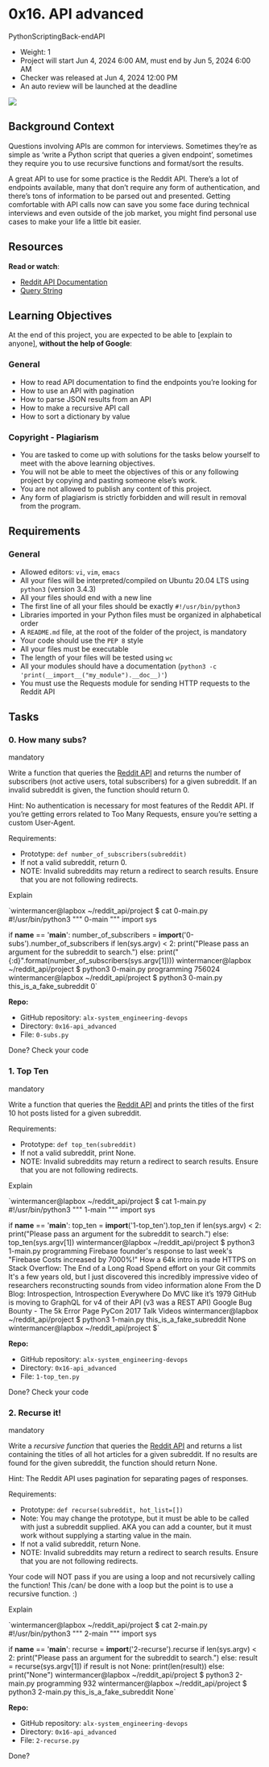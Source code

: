 
# 0x16. API advanced

PythonScriptingBack-endAPI

-   Weight:  1
-   Project will start  Jun 4, 2024 6:00 AM, must end by  Jun 5, 2024 6:00 AM
-   Checker  was  released at  Jun 4, 2024 12:00 PM
-   An auto review will be launched at the deadline

![](https://s3.amazonaws.com/intranet-projects-files/holbertonschool-sysadmin_devops/314/WIxXad8.png)

## Background Context

Questions involving APIs are common for interviews. Sometimes they’re as simple as ‘write a Python script that queries a given endpoint’, sometimes they require you to use recursive functions and format/sort the results.

A great API to use for some practice is the Reddit API. There’s a lot of endpoints available, many that don’t require any form of authentication, and there’s tons of information to be parsed out and presented. Getting comfortable with API calls now can save you some face during technical interviews and even outside of the job market, you might find personal use cases to make your life a little bit easier.

## Resources

**Read or watch**:

-   [Reddit API Documentation]((https://www.reddit.com/dev/api/) "Reddit API Documentation")
-   [Query String]((https://en.wikipedia.org/wiki/Query_string) "Query String")

## Learning Objectives

At the end of this project, you are expected to be able to  [explain to anyone],  **without the help of Google**:

### General

-   How to read API documentation to find the endpoints you’re looking for
-   How to use an API with pagination
-   How to parse JSON results from an API
-   How to make a recursive API call
-   How to sort a dictionary by value

### Copyright - Plagiarism

-   You are tasked to come up with solutions for the tasks below yourself to meet with the above learning objectives.
-   You will not be able to meet the objectives of this or any following project by copying and pasting someone else’s work.
-   You are not allowed to publish any content of this project.
-   Any form of plagiarism is strictly forbidden and will result in removal from the program.

## Requirements

### General

-   Allowed editors:  `vi`,  `vim`,  `emacs`
-   All your files will be interpreted/compiled on Ubuntu 20.04 LTS using  `python3`  (version 3.4.3)
-   All your files should end with a new line
-   The first line of all your files should be exactly  `#!/usr/bin/python3`
-   Libraries imported in your Python files must be organized in alphabetical order
-   A  `README.md`  file, at the root of the folder of the project, is mandatory
-   Your code should use the  `PEP 8`  style
-   All your files must be executable
-   The length of your files will be tested using  `wc`
-   All your modules should have a documentation (`python3 -c 'print(__import__("my_module").__doc__)'`)
-   You must use the Requests module for sending HTTP requests to the Reddit API

## Tasks

### 0. How many subs?

mandatory

Write a function that queries the  [Reddit API]((https://www.reddit.com/dev/api/) "Reddit API")  and returns the number of subscribers (not active users, total subscribers) for a given subreddit. If an invalid subreddit is given, the function should return 0.

Hint: No authentication is necessary for most features of the Reddit API. If you’re getting errors related to Too Many Requests, ensure you’re setting a custom User-Agent.

Requirements:

-   Prototype:  `def number_of_subscribers(subreddit)`
-   If not a valid subreddit, return 0.
-   NOTE: Invalid subreddits may return a redirect to search results. Ensure that you are not following redirects.

Explain

`wintermancer@lapbox ~/reddit_api/project $ cat 0-main.py
#!/usr/bin/python3
"""
0-main
"""
import sys

if __name__ == '__main__':
    number_of_subscribers = __import__('0-subs').number_of_subscribers
    if len(sys.argv) < 2:
        print("Please pass an argument for the subreddit to search.")
    else:
        print("{:d}".format(number_of_subscribers(sys.argv[1])))
wintermancer@lapbox ~/reddit_api/project $ python3 0-main.py programming
756024
wintermancer@lapbox ~/reddit_api/project $ python3 0-main.py this_is_a_fake_subreddit
0` 

**Repo:**

-   GitHub repository:  `alx-system_engineering-devops`
-   Directory:  `0x16-api_advanced`
-   File:  `0-subs.py`

Done?  Check your code

### 1. Top Ten

mandatory

Write a function that queries the  [Reddit API]((https://www.reddit.com/dev/api/) "Reddit API")  and prints the titles of the first 10 hot posts listed for a given subreddit.

Requirements:

-   Prototype:  `def top_ten(subreddit)`
-   If not a valid subreddit, print None.
-   NOTE: Invalid subreddits may return a redirect to search results. Ensure that you are not following redirects.

Explain

`wintermancer@lapbox ~/reddit_api/project $ cat 1-main.py
#!/usr/bin/python3
"""
1-main
"""
import sys

if __name__ == '__main__':
    top_ten = __import__('1-top_ten').top_ten
    if len(sys.argv) < 2:
        print("Please pass an argument for the subreddit to search.")
    else:
        top_ten(sys.argv[1])
wintermancer@lapbox ~/reddit_api/project $ python3 1-main.py programming
Firebase founder's response to last week's "Firebase Costs increased by 7000%!"
How a 64k intro is made
HTTPS on Stack Overflow: The End of a Long Road
Spend effort on your Git commits
It's a few years old, but I just discovered this incredibly impressive video of researchers reconstructing sounds from video information alone
From the D Blog: Introspection, Introspection Everywhere
Do MVC like it’s 1979
GitHub is moving to GraphQL for v4 of their API (v3 was a REST API)
Google Bug Bounty - The 5k Error Page
PyCon 2017 Talk Videos
wintermancer@lapbox ~/reddit_api/project $ python3 1-main.py this_is_a_fake_subreddit
None
wintermancer@lapbox ~/reddit_api/project $` 

**Repo:**

-   GitHub repository:  `alx-system_engineering-devops`
-   Directory:  `0x16-api_advanced`
-   File:  `1-top_ten.py`

Done?  Check your code

### 2. Recurse it!

mandatory

Write a  _recursive function_  that queries the  [Reddit API]((https://www.reddit.com/dev/api/) "Reddit API")  and returns a list containing the titles of all hot articles for a given subreddit. If no results are found for the given subreddit, the function should return None.

Hint: The Reddit API uses pagination for separating pages of responses.

Requirements:

-   Prototype:  `def recurse(subreddit, hot_list=[])`
-   Note: You may change the prototype, but it must be able to be called with just a subreddit supplied. AKA you can add a counter, but it must work without supplying a starting value in the main.
-   If not a valid subreddit, return None.
-   NOTE: Invalid subreddits may return a redirect to search results. Ensure that you are not following redirects.

Your code will NOT pass if you are using a loop and not recursively calling the function! This /can/ be done with a loop but the point is to use a recursive function. :)

Explain

`wintermancer@lapbox ~/reddit_api/project $ cat 2-main.py
#!/usr/bin/python3
"""
2-main
"""
import sys

if __name__ == '__main__':
    recurse = __import__('2-recurse').recurse
    if len(sys.argv) < 2:
        print("Please pass an argument for the subreddit to search.")
    else:
        result = recurse(sys.argv[1])
        if result is not None:
            print(len(result))
        else:
            print("None")
wintermancer@lapbox ~/reddit_api/project $ python3 2-main.py programming
932
wintermancer@lapbox ~/reddit_api/project $ python3 2-main.py this_is_a_fake_subreddit
None` 

**Repo:**

-   GitHub repository:  `alx-system_engineering-devops`
-   Directory:  `0x16-api_advanced`
-   File:  `2-recurse.py`

Done?